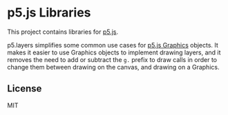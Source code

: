 # p5.js Libraries

This project contains libraries for [p5.js](https://p5js.org).

p5.layers simplifies some common use cases for [p5.js
Graphics](https://p5js.org/reference/#/p5/createGraphics) objects. It makes it
easier to use Graphics objects to implement drawing layers, and it removes the
need to add or subtract the `g.` prefix to draw calls in order to change them
between drawing on the canvas, and drawing on a Graphics.

## License

MIT
